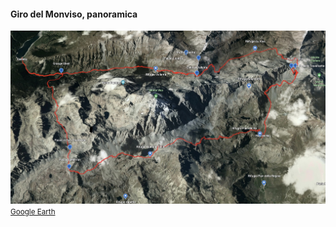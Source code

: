 #### Giro del Monviso, panoramica

<!-- <img src="slides/hiking/images/AreaMonviso.jpeg" /> -->
<img src="slides/hiking/images/giro-monviso-google-earth.jpg" />

<small>
<a href="https://earth.google.com/web/@44.68540025,7.08668448,2431.03872577a,18352.40588159d,35y,-98.35814543h,35.87886117t,0r" target="_blank">
Google Earth
</a>
</small>
